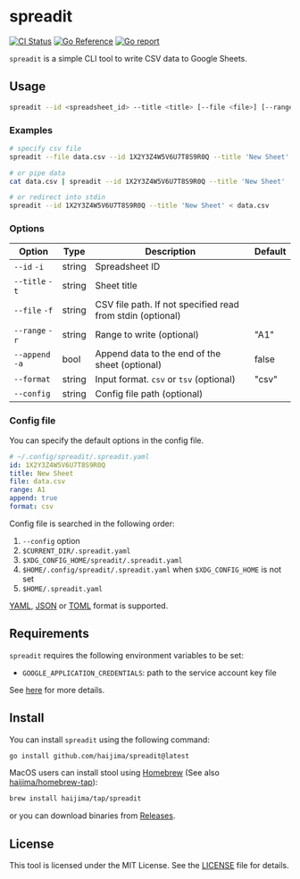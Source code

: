 # spreadit

[![CI Status](https://github.com/haijima/spreadit/workflows/CI/badge.svg?branch=main)](https://github.com/haijima/spreadit/actions)
[![Go Reference](https://pkg.go.dev/badge/github.com/haijima/spreadit.svg)](https://pkg.go.dev/github.com/haijima/spreadit)
[![Go report](https://goreportcard.com/badge/github.com/haijima/spreadit)](https://goreportcard.com/report/github.com/haijima/spreadit)

`spreadit` is a simple CLI tool to write CSV data to Google Sheets.

## Usage

``` sh
spreadit --id <spreadsheet_id> --title <title> [--file <file>] [--range <range>] [--append]
```

### Examples

``` sh
# specify csv file
spreadit --file data.csv --id 1X2Y3Z4W5V6U7T8S9R0Q --title 'New Sheet'

# or pipe data
cat data.csv | spreadit --id 1X2Y3Z4W5V6U7T8S9R0Q --title 'New Sheet'

# or redirect into stdin
spreadit --id 1X2Y3Z4W5V6U7T8S9R0Q --title 'New Sheet' < data.csv
```

### Options

| Option          | Type   | Description                                                | Default |
|-----------------|--------|------------------------------------------------------------|---------|
| `--id` `-i`     | string | Spreadsheet ID                                             |         |
| `--title` `-t`  | string | Sheet title                                                |         |
| `--file` `-f`   | string | CSV file path. If not specified read from stdin (optional) |         |
| `--range` `-r`  | string | Range to write (optional)                                  | "A1"    |
| `--append` `-a` | bool   | Append data to the end of the sheet (optional)             | false   |
| `--format`      | string | Input format. `csv` or `tsv` (optional)                    | "csv"   |
| `--config`      | string | Config file path (optional)                                |         |

### Config file

You can specify the default options in the config file.

``` yaml
# ~/.config/spreadit/.spreadit.yaml
id: 1X2Y3Z4W5V6U7T8S9R0Q
title: New Sheet
file: data.csv
range: A1
append: true
format: csv
```

Config file is searched in the following order:

1. `--config` option
2. `$CURRENT_DIR/.spreadit.yaml`
3. `$XDG_CONFIG_HOME/spreadit/.spreadit.yaml`
4. `$HOME/.config/spreadit/.spreadit.yaml` when `$XDG_CONFIG_HOME` is not set
5. `$HOME/.spreadit.yaml`

[YAML](https://yaml.org/), [JSON](https://www.json.org/json-en.html) or [TOML](https://toml.io/en/) format is supported.

## Requirements

`spreadit` requires the following environment variables to be set:

- `GOOGLE_APPLICATION_CREDENTIALS`: path to the service account key file

See [here](https://cloud.google.com/docs/authentication/getting-started) for more details.

## Install

You can install `spreadit` using the following command:

``` sh
go install github.com/haijima/spreadit@latest
```

MacOS users can install stool using [Homebrew](https://brew.sh/) (See also [haijima/homebrew-tap](http://github.com/haijima/homebrew-tap)):

``` sh
brew install haijima/tap/spreadit
```

or you can download binaries from [Releases](https://github.com/haijima/spreadit/releases).

## License

This tool is licensed under the MIT License. See the [LICENSE](https://github.com/haijima/spreadit/blob/main/LICENSE)
file for details.
